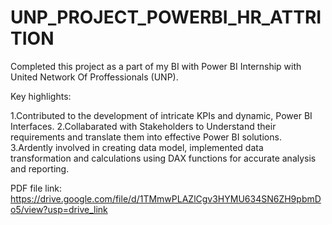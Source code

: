 # UNP_PROJECT_POWERBI_HR_ATTRITION 
Completed this project as a part of my BI with Power BI Internship with United Network Of Proffessionals (UNP).

Key highlights:

1.Contributed to the development of intricate KPIs and dynamic, Power BI Interfaces. 2.Collabarated with Stakeholders to Understand their requirements and translate them into effective Power BI solutions. 3.Ardently involved in creating data model, implemented data transformation and calculations using DAX functions for accurate analysis and reporting.

PDF file link: https://drive.google.com/file/d/1TMmwPLAZlCgv3HYMU634SN6ZH9pbmDo5/view?usp=drive_link

